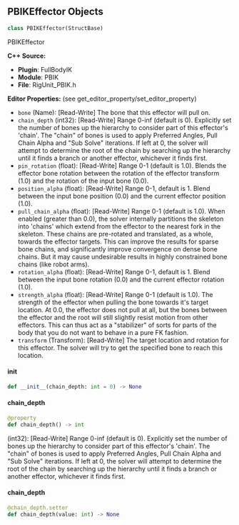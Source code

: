 ## PBIKEffector Objects

```python
class PBIKEffector(StructBase)
```

PBIKEffector

**C++ Source:**

- **Plugin**: FullBodyIK
- **Module**: PBIK
- **File**: RigUnit_PBIK.h

**Editor Properties:** (see get_editor_property/set_editor_property)

- ``bone`` (Name):  [Read-Write] The bone that this effector will pull on.
- ``chain_depth`` (int32):  [Read-Write] Range 0-inf (default is 0). Explicitly set the number of bones up the hierarchy to consider part of this effector's 'chain'.
  The "chain" of bones is used to apply Preferred Angles, Pull Chain Alpha and "Sub Solve" iterations.
  If left at 0, the solver will attempt to determine the root of the chain by searching up the hierarchy until it finds a branch or another effector, whichever it finds first.
- ``pin_rotation`` (float):  [Read-Write] Range 0-1 (default is 1.0).
  Blends the effector bone rotation between the rotation of the effector transform (1.0) and the rotation of the input bone (0.0).
- ``position_alpha`` (float):  [Read-Write] Range 0-1, default is 1. Blend between the input bone position (0.0) and the current effector position (1.0).
- ``pull_chain_alpha`` (float):  [Read-Write] Range 0-1 (default is 1.0). When enabled (greater than 0.0), the solver internally partitions the skeleton into 'chains' which extend from the effector to the nearest fork in the skeleton.
  These chains are pre-rotated and translated, as a whole, towards the effector targets.
  This can improve the results for sparse bone chains, and significantly improve convergence on dense bone chains.
  But it may cause undesirable results in highly constrained bone chains (like robot arms).
- ``rotation_alpha`` (float):  [Read-Write] Range 0-1, default is 1. Blend between the input bone rotation (0.0) and the current effector rotation (1.0).
- ``strength_alpha`` (float):  [Read-Write] Range 0-1 (default is 1.0). The strength of the effector when pulling the bone towards it's target location.
  At 0.0, the effector does not pull at all, but the bones between the effector and the root will still slightly resist motion from other effectors.
  This can thus act as a "stabilizer" of sorts for parts of the body that you do not want to behave in a pure FK fashion.
- ``transform`` (Transform):  [Read-Write] The target location and rotation for this effector. The solver will try to get the specified bone to reach this location.

<a id="unreal.PBIKEffector.__init__"></a>

#### __init__

```python
def __init__(chain_depth: int = 0) -> None
```

<a id="unreal.PBIKEffector.chain_depth"></a>

#### chain_depth

```python
@property
def chain_depth() -> int
```

(int32):  [Read-Write] Range 0-inf (default is 0). Explicitly set the number of bones up the hierarchy to consider part of this effector's 'chain'.
The "chain" of bones is used to apply Preferred Angles, Pull Chain Alpha and "Sub Solve" iterations.
If left at 0, the solver will attempt to determine the root of the chain by searching up the hierarchy until it finds a branch or another effector, whichever it finds first.

<a id="unreal.PBIKEffector.chain_depth"></a>

#### chain_depth

```python
@chain_depth.setter
def chain_depth(value: int) -> None
```

<a id="unreal.RigUnit_PBIK"></a>